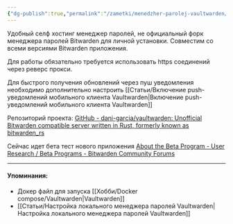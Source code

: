 ```yaml
---
{"dg-publish":true,"permalink":"/zametki/menedzher-parolej-vaultwarden/","created":"2024-07-03 19:56"}
---
```


Удобный селф хостинг менеджер паролей, не официальный форк менеджера паролей Bitwarden для личной установки. Совместим со всеми версиями Bitwarden приложения. 

Для работы обязательно требуется использовать https соединений через реверс прокси.

Для быстрого получения обновлений через пуш уведомления необходимо дополнительно настроить [[Статьи/Включение push-уведомлений мобильного клиента Vaultwarden\|Включение push-уведомлений мобильного клиента Vaultwarden]]

Репозиторий проекта: [GitHub - dani-garcia/vaultwarden: Unofficial Bitwarden compatible server written in Rust, formerly known as bitwarden\_rs](https://github.com/dani-garcia/vaultwarden)

Сейчас идет бета тест нового приложения [About the Beta Program - User Research / Beta Programs - Bitwarden Community Forums](https://community.bitwarden.com/t/about-the-beta-program/39185/57)

---
#### Упоминания:
- Докер файл для запуска [[Хобби/Docker compose/Vaultwarden\|Vaultwarden]]
- [[Статьи/Настройка локального менеджера паролей Vaultwarden\|Настройка локального менеджера паролей Vaultwarden]]
